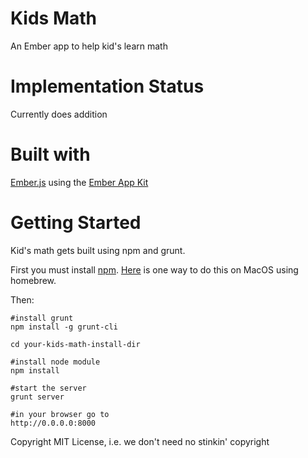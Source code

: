 Kids Math
===

An Ember app to help kid's learn math


Implementation Status
===

Currently does addition

Built with
===

[Ember.js](http://emberjs.com/) using the [Ember App Kit](https://github.com/stefanpenner/ember-app-kit)

Getting Started
===

Kid's math gets built using npm and grunt.  

First you must install [npm](https://npmjs.org/). 
[Here](http://madebyhoundstooth.com/blog/install-node-with-homebrew-on-os-x/)
is one way to do this on MacOS using homebrew.

Then:

    #install grunt
    npm install -g grunt-cli
    
    cd your-kids-math-install-dir

    #install node module
    npm install
    
    #start the server
    grunt server

    #in your browser go to
    http://0.0.0.0:8000


Copyright MIT License, i.e. we don't need no stinkin' copyright
